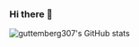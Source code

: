 ### Hi there 👋

![guttemberg307's GitHub stats](https://github-readme-stats.vercel.app/api?username=guttemberg307show_icons=true&theme=radical)
